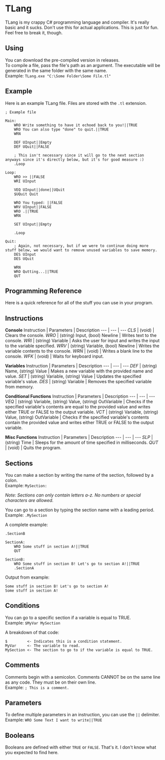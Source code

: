 # TLang
TLang is my crappy C# programming language and compiler. It's really basic and it sucks. Don't use this for actual applications. This is just for fun. Feel free to break it, though.  
  
## Using  
You can download the pre-compiled version in releases.  
To compile a file, pass the file's path as an argument. The executable will be generated in the same folder with the same name.  
Example: `TLang.exe "C:\Some Folder\Some File.tl"`  
  
## Example
Here is an example TLang file. Files are stored with the `.tl` extension.  
```
; Example file

Main:
	WRO Write something to have it echoed back to you!||TRUE
	WRO You can also type "done" to quit.||TRUE
	WRN
	
	DEF UInput||Empty
	DEF UQuit||FALSE
	
	; This isn't necessary since it will go to the next section anyways since it's directly below, but it's for good measure :)
	.Loop
	
Loop:
	WRO >> ||FALSE
	WRI UInput
	
	VEQ UInput||done||UQuit
	$UQuit Quit
	
	WRO You typed: ||FALSE
	WRV UInput||FALSE
	WRO .||TRUE
	WRN
	
	SET UInput||Empty
	
	.Loop
	
Quit:
	; Again, not necessary, but if we were to continue doing more stuff below, we would want to remove unused variables to save memory.
	DES UInput
	DES UQuit

	WRN
	WRO Qutting...||TRUE
	QUT
```   
  
## Programming Reference  
Here is a quick reference for all of the stuff you can use in your program.  
  
## Instructions
**Console**
Instruction | Parameters | Description
--- | --- | ---
*CLS* | (void) | Clears the console.
*WRO* | (string) Input, (bool) Newline | Writes text to the console.
*WRI* | (string) Variable | Asks the user for input and writes the input to the variable specified.
*WRV* | (string) Variable, (bool) Newline | Writes the variable contents to the console.
*WRN* | (void) | Writes a blank line to the console.
*WFK* | (void) | Waits for keyboard input.
  
**Variables**
Instruction | Parameters | Description
--- | --- | ---
*DEF* | (string) Name, (string) Value | Makes a new variable with the provided name and value.
*SET* | (string) Variable, (string) Value | Updates the specified variable's value.
*DES* | (string) Variable | Removes the specified variable from memory.
  
**Conditional Functions**
Instruction | Parameters | Description
--- | --- | ---
*VEQ* | (string) Variable, (string) Value, (string) OutVariable | Checks if the specified variable's contents are equal to the provided value and writes either TRUE or FALSE to the output variable.
*VCT* | (string) Variable, (string) Value, (string) OutVariable | Checks if the specified variable's contents contain the provided value and writes either TRUE or FALSE to the output variable.
  
**Misc Functions**
Instruction | Parameters | Description
--- | --- | ---
*SLP* | (string) Time | Sleeps for the amount of time specified in milliseconds.
*QUT* | (void) | Quits the program.
  
## Sections
You can make a section by writing the name of the section, followed by a colon.  
Example: `MySection:`  
  
*Note: Sections can only contain letters a-z. No numbers or special characters are allowed.*  
  
You can go to a section by typing the section name with a leading period.  
Example: `.MySection`  
  
A complete example:  
```
.SectionB

SectionA:
	WRO Some stuff in section A!||TRUE
	QUT

SectionB:
	WRO Some stuff in section B! Let's go to section A!||TRUE
	.SectionA
```  
  
Output from example:  
```
Some stuff in section B! Let's go to section A!
Some stuff in section A!
```  
  
## Conditions
You can go to a specific section if a variable is equal to TRUE.  
Example: `$MyVar MySection`  
  
A breakdown of that code:  
```
$         <- Indicates this is a condition statement.
MyVar     <- The variable to read.
MySection <- The section to go to if the variable is equal to TRUE.
```  
  
## Comments
Comments begin with a semicolon. Comments CANNOT be on the same line as any code. They must be on their own line.  
Example: `; This is a comment.`  
  
## Parameters
To define multiple parameters in an instruction, you can use the `||` delimiter.  
Example: `WRO Some Text I want to write||TRUE`  
  
## Booleans
Booleans are defined with either `TRUE` or `FALSE`. That's it. I don't know what you expected to find here.  
  
